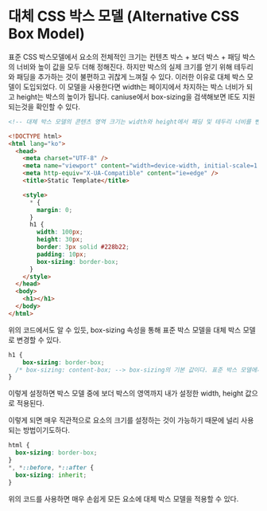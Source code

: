 # 대체 CSS 박스 모델 (Alternative CSS Box Model)

표준 CSS 박스모델에서 요소의 전체적인 크기는 컨텐츠 박스 + 보더 박스 + 패딩 박스의 너비와 높이 값을 모두 더해 정해진다. 하지만 박스의 실제 크기를 얻기 위해 테두리와 패딩을 추가하는 것이 불편하고 귀찮게 느껴질 수 있다. 이러한 이유로 대체 박스 모델이 도입되었다. 이 모델을 사용한다면 width는 페이지에서 차지하는 박스 너비가 되고 height는 박스의 높이가 됩니다. caniuse에서 box-sizing을 검색해보면 IE도 지원되는것을 확인할 수 있다.

```html
<!-- 대체 박스 모델의 콘텐츠 영역 크기는 width와 height에서 패딩 및 테두리 너비를 뺀 값이 된다.  -->

<!DOCTYPE html>
<html lang="ko">
  <head>
    <meta charset="UTF-8" />
    <meta name="viewport" content="width=device-width, initial-scale=1.0" />
    <meta http-equiv="X-UA-Compatible" content="ie=edge" />
    <title>Static Template</title>

    <style>
      * {
        margin: 0;
      }
      h1 {
        width: 100px;
        height: 30px;
        border: 3px solid #228b22;
        padding: 10px;
        box-sizing: border-box;
      }
    </style>
  </head>
  <body>
    <h1></h1>
  </body>
</html>
```

위의 코드에서도 알 수 있듯, box-sizing 속성을 통해 표준 박스 모델을 대체 박스 모델로 변경할 수 있다.

```CSS
h1 {
	box-sizing: border-box;
  /* box-sizing: content-box; --> box-sizing의 기본 값이다. 표준 박스 모델에서 사용된다. */
}
```

이렇게 설정하면 박스 모델 중에 보더 박스의 영역까지 내가 설정한 width, height 값으로 적용된다.

이렇게 되면 매우 직관적으로 요소의 크기를 설정하는 것이 가능하기 때문에 널리 사용되는 방법이기도하다.

```CSS
html {
  box-sizing: border-box;
}
*, *::before, *::after {
  box-sizing: inherit;
}
```

위의 코드를 사용하면 매우 손쉽게 모든 요소에 대체 박스 모델을 적용할 수 있다.
